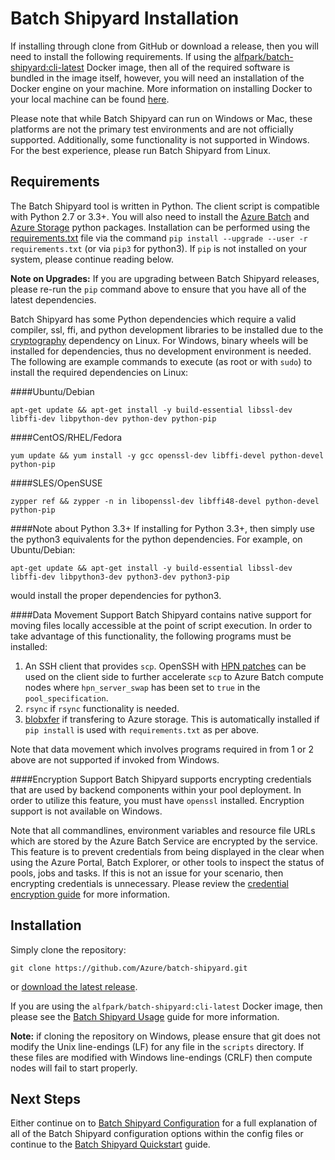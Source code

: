# Batch Shipyard Installation
If installing through clone from GitHub or download a release, then you will
need to install the following requirements. If using the
[alfpark/batch-shipyard:cli-latest](https://hub.docker.com/r/alfpark/batch-shipyard)
Docker image, then all of the required software is bundled in the image
itself, however, you will need an installation of the Docker engine on
your machine. More information on installing Docker to your local machine
can be found [here](https://www.docker.com/products/overview).

Please note that while Batch Shipyard can run on Windows or Mac, these
platforms are not the primary test environments and are not officially
supported. Additionally, some functionality is not supported in Windows.
For the best experience, please run Batch Shipyard from Linux.

## Requirements
The Batch Shipyard tool is written in Python. The client script is compatible
with Python 2.7 or 3.3+. You will also need to install the
[Azure Batch](https://pypi.python.org/pypi/azure-batch) and
[Azure Storage](https://pypi.python.org/pypi/azure-storage) python packages.
Installation can be performed using the [requirements.txt](../requirements.txt)
file via the command `pip install --upgrade --user -r requirements.txt`
(or via `pip3` for python3). If `pip` is not installed on your system,
please continue reading below.

**Note on Upgrades:** If you are upgrading between Batch Shipyard releases,
please re-run the `pip` command above to ensure that you have all of the
latest dependencies.

Batch Shipyard has some Python dependencies which require a valid compiler,
ssl, ffi, and python development libraries to be installed due to the
[cryptography](https://pypi.python.org/pypi/cryptography) dependency on Linux.
For Windows, binary wheels will be installed for dependencies, thus no
development environment is needed. The following are example commands to
execute (as root or with `sudo`) to install the required dependencies on Linux:

####Ubuntu/Debian
```
apt-get update && apt-get install -y build-essential libssl-dev libffi-dev libpython-dev python-dev python-pip
```

####CentOS/RHEL/Fedora
```
yum update && yum install -y gcc openssl-dev libffi-devel python-devel python-pip
```

####SLES/OpenSUSE
```
zypper ref && zypper -n in libopenssl-dev libffi48-devel python-devel python-pip
```

####Note about Python 3.3+
If installing for Python 3.3+, then simply use the python3 equivalents for
the python dependencies. For example, on Ubuntu/Debian:

```
apt-get update && apt-get install -y build-essential libssl-dev libffi-dev libpython3-dev python3-dev python3-pip
```

would install the proper dependencies for python3.

####Data Movement Support
Batch Shipyard contains native support for moving files locally accessible
at the point of script execution. In order to take advantage of this
functionality, the following programs must be installed:

1. An SSH client that provides `scp`. OpenSSH with
[HPN patches](http://www.psc.edu/index.php/hpn-ssh) can be used on the client
side to further accelerate `scp` to Azure Batch compute nodes where
`hpn_server_swap` has been set to `true` in the `pool_specification`.
2. `rsync` if `rsync` functionality is needed.
3. [blobxfer](https://github.com/Azure/blobxfer) if transfering to Azure
storage. This is automatically installed if `pip install` is used with
`requirements.txt` as per above.

Note that data movement which involves programs required in from 1 or 2 above
are not supported if invoked from Windows.

####Encryption Support
Batch Shipyard supports encrypting credentials that are used by backend
components within your pool deployment. In order to utilize this feature,
you must have `openssl` installed. Encryption support is not available on
Windows.

Note that all commandlines, environment variables and resource file URLs
which are stored by the Azure Batch Service are encrypted by the service.
This feature is to prevent credentials from being displayed in the clear when
using the Azure Portal, Batch Explorer, or other tools to inspect the status
of pools, jobs and tasks. If this is not an issue for your scenario, then
encrypting credentials is unnecessary. Please review the
[credential encryption guide](75-batch-shipyard-credential-encryption.md)
for more information.

## Installation
Simply clone the repository:

```
git clone https://github.com/Azure/batch-shipyard.git
```

or [download the latest release](https://github.com/Azure/batch-shipyard/releases).

If you are using the `alfpark/batch-shipyard:cli-latest` Docker image, then
please see the [Batch Shipyard Usage](20-batch-shipyard-usage.md) guide for
more information.

**Note:** if cloning the repository on Windows, please ensure that git does
not modify the Unix line-endings (LF) for any file in the `scripts` directory.
If these files are modified with Windows line-endings (CRLF) then compute nodes
will fail to start properly.

## Next Steps
Either continue on to
[Batch Shipyard Configuration](10-batch-shipyard-configuration.md) for a full
explanation of all of the Batch Shipyard configuration options within the
config files or continue to the
[Batch Shipyard Quickstart](02-batch-shipyard-quickstart.md) guide.
